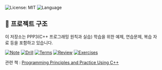 ﻿
![License: MIT](https://img.shields.io/badge/License-MIT-yellow.svg)
![Language](https://img.shields.io/github/languages/top/1nhan/CPP_common-sense)
## 📂 프로젝트 구조

이 저장소는 PPP3(C++ 프로그래밍 원칙과 실습) 학습을 위한 예제, 연습문제, 복습 자료 등을 포함하고 있습니다.

[![Note](https://img.shields.io/badge/Note-개인노트-lightgrey)](https://github.com/1nhan/CPP_common-sense/tree/main/note)
[![Drill](https://img.shields.io/badge/Drill-반복학습-red)](https://github.com/1nhan/CPP_common-sense/tree/main/Drill)
[![Terms](https://img.shields.io/badge/Terms-용어정리-orange)](https://github.com/1nhan/CPP_common-sense/tree/main/Terms)
[![Review](https://img.shields.io/badge/Review-복습자료-yellow)](https://github.com/1nhan/CPP_common-sense/tree/main/Review)
[![Exercises](https://img.shields.io/badge/Exercises-연습문제-green)](https://github.com/1nhan/CPP_common-sense/tree/main/Exercises)

관련 책 : [Programming Principles and Practice Using C++](https://www.stroustrup.com/programming.html)<br>